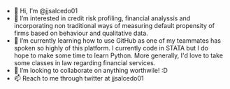 - 👋 Hi, I’m @jjsalcedo01
- 👀 I’m interested in credit risk profiling, financial analyssis and incorporating non traditional ways of measuring default propensity of firms based on behaviour and qualitative data.
- 🌱 I’m currently learning how to use GitHub as one of my teammates has spoken so highly of this platform. I currently code in STATA but I do hope to make some time to learn Python. More generally, I'd love to take some classes in law regarding financial services.
- 💞️ I’m looking to collaborate on anything worthwile! :D
- 📫 Reach to me through twitter at jjsalcedo01 

<!---
jjsalcedo01/jjsalcedo01 is a ✨ special ✨ repository because its `README.md` (this file) appears on your GitHub profile.
You can click the Preview link to take a look at your changes.
--->
